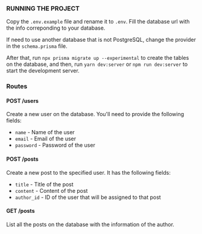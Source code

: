 ### RUNNING THE PROJECT

Copy the `.env.example` file and rename it to `.env`. Fill the database url with the info correponding to your database.

If need to use another database that is not PostgreSQL, change the provider in the `schema.prisma` file.

After that, run `npx prisma migrate up --experimental` to create the tables on the database, and then, run `yarn dev:server` or `npm run dev:server` to start the development server.

### Routes

#### POST /users

Create a new user on the database. You'll need to provide the following fields:

- `name` - Name of the user
- `email` - Email of the user
- `password` - Password of the user

#### POST /posts

Create a new post to the specified user. It has the following fields:

- `title` - Title of the post
- `content` - Content of the post
- `author_id` - ID of the user that will be assigned to that post

#### GET /posts

List all the posts on the database with the information of the author.
